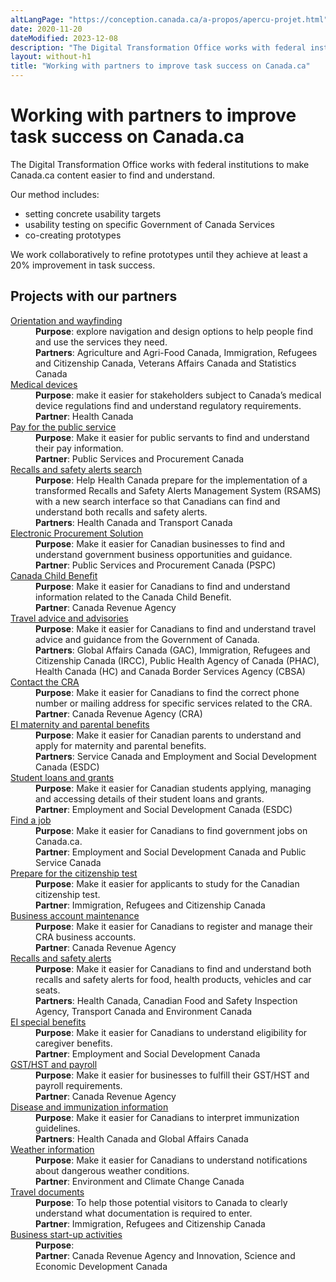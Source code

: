 ```yaml
---
altLangPage: "https://conception.canada.ca/a-propos/apercu-projet.html"
date: 2020-11-20
dateModified: 2023-12-08
description: "The Digital Transformation Office works with federal institutions to make Canada.ca content easier to find and understand."
layout: without-h1
title: "Working with partners to improve task success on Canada.ca"
---
```

<h1 property="name headline" id="wb-cont" dir="ltr">Working with partners to improve task success on Canada.ca</h1>
<p>The Digital Transformation Office works with federal institutions to make Canada.ca content easier to find and understand.</p>
<p>Our method includes:</p>
<ul>
  <li>setting concrete usability targets</li>
  <li>usability testing on specific Government of Canada Services</li>
  <li>co-creating prototypes</li>
</ul>
<p>We work collaboratively to refine prototypes until they achieve at least a 20% improvement in task success.</p>
<h2>Projects with our partners</h2>
<dl class="dl-horizontal mrgn-tp-lg">
  <dt class="col-md-6"><a href="project-01.html">Orientation and wayfinding</a></dt>
  <dd><strong>Purpose</strong>: explore navigation and design options to help people find and use the services they need.</dd>
  <dd><strong>Partners</strong>: Agriculture and Agri-Food Canada, Immigration, Refugees and Citizenship Canada, Veterans Affairs Canada and Statistics Canada</dd>
  <dt><a href="project-02.html">Medical devices</a></dt>
  <dd><strong>Purpose</strong>: make it easier for stakeholders subject to Canada’s medical device regulations find and understand regulatory requirements.</dd>
  <dd><strong>Partner</strong>: Health Canada</dd>
  <dt><a href="project-03.html">Pay for the public service</a></dt>
  <dd><strong>Purpose</strong>: Make it easier for public servants to find and understand their pay information.</dd>
  <dd><strong>Partner</strong>: Public Services and Procurement Canada</dd>
  <dt><a href="project-04.html">Recalls and safety alerts search</a></dt>
  <dd><strong>Purpose</strong>: Help Health Canada prepare for the implementation of a transformed Recalls and Safety Alerts Management System (RSAMS) with a new search interface so that Canadians can find and understand both recalls and safety alerts.</dd>
  <dd><strong>Partners</strong>: Health Canada and Transport Canada</dd>
  <dt><a href="project-06.html">Electronic Procurement Solution</a></dt>
  <dd><strong>Purpose</strong>: Make it easier for Canadian businesses to find and understand government business opportunities and guidance.</dd>
  <dd><strong>Partner</strong>: Public Services and Procurement Canada (PSPC)</dd>
  <dt><a href="project-07.html">Canada Child Benefit</a></dt>
  <dd><strong>Purpose</strong>: Make it easier for Canadians to find and understand information related to the Canada Child Benefit.</dd>
  <dd><strong>Partner</strong>: Canada Revenue Agency</dd>
  <dt><a href="project-08.html">Travel advice and advisories</a></dt>
  <dd><strong>Purpose</strong>: Make it easier for Canadians to find and understand travel advice and guidance from the Government of Canada.</dd>
  <dd><strong>Partners</strong>: Global Affairs Canada (GAC), Immigration, Refugees and Citizenship Canada (IRCC), Public Health Agency of Canada (PHAC), Health Canada (HC) and Canada Border Services Agency (CBSA)</dd>
  <dt><a href="project-09.html">Contact the CRA</a></dt>
  <dd><strong>Purpose</strong>: Make it easier for Canadians to find the correct phone number or mailing address for specific services related to the CRA.</dd>
  <dd><strong>Partner</strong>: Canada Revenue Agency (CRA)</dd>
  <dt><a href="project-10.html">EI maternity and parental benefits</a></dt>
  <dd><strong>Purpose</strong>: Make it easier for Canadian parents to understand and apply for maternity and parental benefits.</dd>
  <dd><strong>Partners</strong>: Service Canada and Employment and Social Development Canada (ESDC)</dd>
  <dt><a href="project-11.html">Student loans and grants</a></dt>
  <dd><strong>Purpose</strong>: Make it easier for Canadian students applying, managing and accessing details of their student loans and grants.</dd>
  <dd><strong>Partner</strong>: Employment and Social Development Canada (ESDC)</dd>
  <dt><a href="project-12.html">Find a job</a></dt>
  <dd><strong>Purpose</strong>: Make it easier for Canadians to find government jobs on Canada.ca.</dd>
  <dd><strong>Partner</strong>: Employment and Social Development Canada and Public Service Canada</dd>
  <dt><a href="project-13.html">Prepare for the citizenship test</a></dt>
  <dd><strong>Purpose</strong>: Make it easier for applicants to study for the Canadian citizenship test.</dd>
  <dd><strong>Partner</strong>: Immigration, Refugees and Citizenship Canada</dd>
  <dt><a href="project-14.html">Business account maintenance</a></dt>
  <dd><strong>Purpose</strong>: Make it easier for Canadians to register and manage their CRA business accounts.</dd>
  <dd><strong>Partner</strong>: Canada Revenue Agency</dd>
  <dt><a href="project-15html">Recalls and safety alerts</a></dt>
  <dd><strong>Purpose</strong>: Make it easier for Canadians to find and understand both recalls and safety alerts for food, health products, vehicles and car seats.</dd>
  <dd><strong>Partners</strong>: Health Canada, Canadian Food and Safety Inspection Agency, Transport Canada and Environment Canada</dd>
  <dt><a href="project-16.html">EI special benefits</a></dt>
  <dd><strong>Purpose</strong>: Make it easier for Canadians to understand eligibility for caregiver benefits.</dd>
  <dd><strong>Partner</strong>: Employment and Social Development Canada</dd>
  <dt><a href="project-17.html">GST/HST and payroll</a></dt>
  <dd><strong>Purpose</strong>: Make it easier for businesses to fulfill their GST/HST and payroll requirements.</dd>
  <dd><strong>Partner</strong>: Canada Revenue Agency</dd>
  <dt><a href="project-18.html">Disease and immunization information</a></dt>
  <dd><strong>Purpose</strong>: Make it easier for Canadians to interpret immunization guidelines.</dd>
  <dd><strong>Partners</strong>: Health Canada and Global Affairs Canada</dd>
  <dt><a href="project-19.html">Weather information</a></dt>
  <dd><strong>Purpose</strong>: Make it easier for Canadians to understand notifications about dangerous weather conditions.</dd>
  <dd><strong>Partner</strong>: Environment and Climate Change Canada</dd>
  <dt><a href="project-20.html">Travel documents</a></dt>
  <dd><strong>Purpose</strong>: To help those potential visitors to Canada to clearly understand what documentation is required to enter.</dd>
  <dd><strong>Partner</strong>: Immigration, Refugees and Citizenship Canada</dd>
  <dt><a href="project-21.html">Business start-up activities</a></dt>
  <dd><strong>Purpose</strong>: </dd>
  <dd><strong>Partner</strong>: Canada Revenue Agency and Innovation, Science and Economic Development Canada</dd>
</dl>
